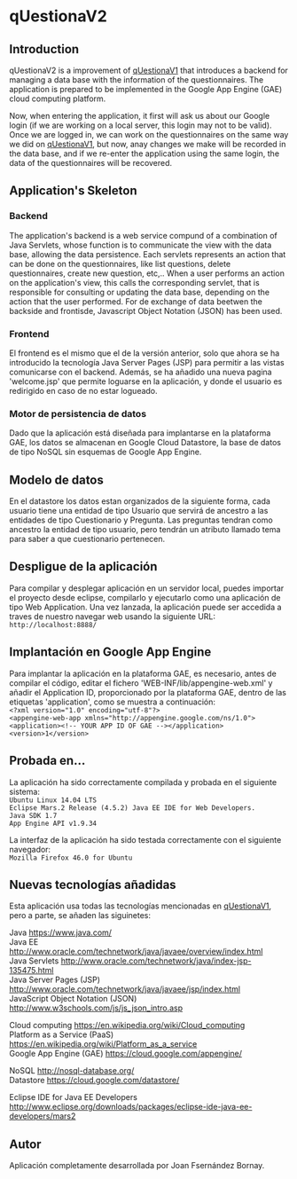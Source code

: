 # qUestionaV2

## Introduction
qUestionaV2 is a improvement of [qUestionaV1](https://github.com/Joanf81/qUestionaV1 "qUestionaV1") that introduces a backend for managing a data base with the information of the questionnaires. The application is prepared to be implemented in the Google App Engine (GAE) cloud computing platform.

Now, when entering the application, it first will ask us about our Google login (if we are working on a local server, this login may not to be valid). Once we are logged in, we can work on the questionnaires on the same way we did on [qUestionaV1](https://github.com/Joanf81/qUestionaV1 "qUestionaV1"), but now, anay changes we make will be recorded in the data base, and if we re-enter the application using the same login, the data of the questionnaires will be recovered.

## Application's Skeleton
### Backend
The application's backend is a web service compund of a combination of Java Servlets, whose function is to communicate the view with the data base, allowing the data persistence. Each servlets represents an action that can be done on the questionnaires, like list questions, delete questionnaires, create new question, etc,.. When a user performs an action on the application's view, this calls the corresponding servlet, that is responsible for consulting or updating the data base, depending on the action that the user performed.
For de exchange of data beetwen the backside and frontisde, Javascript Object Notation (JSON) has been used.

### Frontend
El frontend es el mismo que el de la versión anterior, solo que ahora se ha introducido la tecnología Java Server Pages (JSP) para permitir a las vistas comunicarse con el backend. Además, se ha añadido una nueva pagina 'welcome.jsp' que permite loguarse en la aplicación, y donde el usuario es redirigido en caso de no estar logueado.

### Motor de persistencia de datos
Dado que la aplicación está diseñada para implantarse en la plataforma GAE, los datos se almacenan en Google Cloud Datastore, la base de datos de tipo NoSQL sin esquemas de Google App Engine.

## Modelo de datos
En el datastore los datos estan organizados de la siguiente forma, cada usuario tiene una entidad de tipo Usuario que servirá de ancestro a las entidades de tipo Cuestionario y Pregunta. Las preguntas tendran como ancestro la entidad de tipo usuario, pero tendrán un atributo llamado tema para saber a que cuestionario pertenecen.

## Despligue de la aplicación
Para compilar y desplegar aplicación en un servidor local, puedes importar el proyecto desde eclipse, compilarlo y ejecutarlo como una aplicación de tipo Web Application. Una vez lanzada, la aplicación puede ser accedida a traves de nuestro navegar web usando la siguiente URL:  
`http://localhost:8888/`  

## Implantación en Google App Engine 
Para implantar la aplicación en la plataforma GAE, es necesario, antes de compilar el código, editar el fichero 'WEB-INF/lib/appengine-web.xml' y añadir el Application ID, proporcionado por la plataforma GAE, dentro de las etiquetas 'application', como se muestra a continuación:  
`<?xml version="1.0" encoding="utf-8"?>`  
`<appengine-web-app xmlns="http://appengine.google.com/ns/1.0">`  
`<application><!-- YOUR APP ID OF GAE --></application>`  
`<version>1</version>`  

## Probada en...
La aplicación ha sido correctamente compilada y probada en el siguiente sistema:  
`Ubuntu Linux 14.04 LTS`  
`Eclipse Mars.2 Release (4.5.2) Java EE IDE for Web Developers.`  
`Java SDK 1.7`  
`App Engine API v1.9.34`  

La interfaz de la aplicación ha sido testada correctamente con el siguiente navegador:  
`Mozilla Firefox 46.0 for Ubuntu`  

## Nuevas tecnologías añadidas
Esta aplicación usa todas las tecnologías mencionadas en [qUestionaV1](https://github.com/Joanf81/qUestionaV1 "qUestionaV1"), pero a parte, se añaden las siguinetes:

Java https://www.java.com/  
Java EE http://www.oracle.com/technetwork/java/javaee/overview/index.html  
Java Servlets http://www.oracle.com/technetwork/java/index-jsp-135475.html  
Java Server Pages (JSP) http://www.oracle.com/technetwork/java/javaee/jsp/index.html  
JavaScript Object Notation (JSON) http://www.w3schools.com/js/js_json_intro.asp  
  
Cloud computing https://en.wikipedia.org/wiki/Cloud_computing  
Platform as a Service (PaaS) https://en.wikipedia.org/wiki/Platform_as_a_service  
Google App Engine (GAE) https://cloud.google.com/appengine/  

NoSQL http://nosql-database.org/  
Datastore https://cloud.google.com/datastore/  
  
Eclipse IDE for Java EE Developers http://www.eclipse.org/downloads/packages/eclipse-ide-java-ee-developers/mars2  

## Autor
Aplicación completamente desarrollada por Joan Fsernández Bornay.

